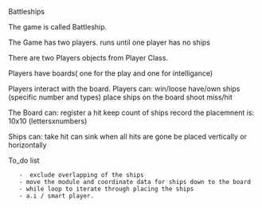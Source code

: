 Battleships

The game is called Battleship.

The Game has two players.
         runs until one player has no ships


There are two Players objects from Player Class.

Players have boards( one for the play and one for intelligance)

Players interact with the board.
Players can:
        win/loose
        have/own ships (specific number and types)
        place ships on the board
        shoot
        miss/hit


The Board can:
        register a hit
        keep count of ships
        record the placemnent
          is:
          10x10 (lettersxnumbers)


Ships can:
        take hit
        can sink when all hits are gone
        be placed vertically or horizontally

To_do list

       -  exclude overlapping of the ships 
       - move the module and coordinate data for ships down to the board
       - while loop to iterate through placing the ships
       - a.i / smart player.
         
         



